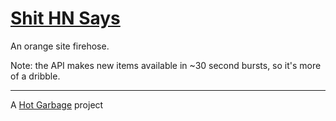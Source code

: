 # [Shit HN Says](https://hn.hotgarba.ge)

An orange site firehose.

Note: the API makes new items available in ~30 second bursts, so it's more of a dribble.

---
A <a href="https://www.hotgarba.ge">Hot Garbage</a> project
